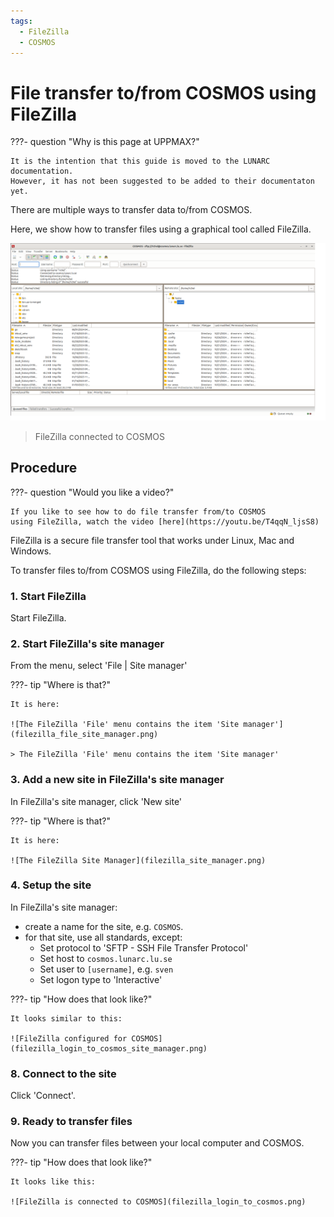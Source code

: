 ```yaml
---
tags:
  - FileZilla
  - COSMOS
---
```


# File transfer to/from COSMOS using FileZilla

???- question "Why is this page at UPPMAX?"

    It is the intention that this guide is moved to the LUNARC documentation.
    However, it has not been suggested to be added to their documentaton
    yet.

There are multiple ways to transfer data to/from COSMOS.

Here, we show how to transfer files using a graphical tool called FileZilla.

![FileZilla connected to COSMOS](filezilla_login_to_cosmos.png)

> FileZilla connected to COSMOS

## Procedure

???- question "Would you like a video?"

    If you like to see how to do file transfer from/to COSMOS
    using FileZilla, watch the video [here](https://youtu.be/T4qqN_ljsS8)

FileZilla is a secure file transfer tool that works under Linux, Mac and Windows.

To transfer files to/from COSMOS using FileZilla, do
the following steps:

### 1. Start FileZilla

Start FileZilla.

### 2. Start FileZilla's site manager

From the menu, select 'File | Site manager'

???- tip "Where is that?"

    It is here:

    ![The FileZilla 'File' menu contains the item 'Site manager'](filezilla_file_site_manager.png)

    > The FileZilla 'File' menu contains the item 'Site manager'

### 3. Add a new site in FileZilla's site manager

In FileZilla's site manager, click 'New site'

???- tip "Where is that?"

    It is here:

    ![The FileZilla Site Manager](filezilla_site_manager.png)

### 4. Setup the site

In FileZilla's site manager:

- create a name for the site, e.g. `COSMOS`.
- for that site, use all standards, except:
    - Set protocol to 'SFTP - SSH File Transfer Protocol'
    - Set host to `cosmos.lunarc.lu.se`
    - Set user to `[username]`, e.g. `sven`
    - Set logon type to 'Interactive'

???- tip "How does that look like?"

    It looks similar to this:

    ![FileZilla configured for COSMOS](filezilla_login_to_cosmos_site_manager.png)

### 8. Connect to the site

Click 'Connect'.

### 9. Ready to transfer files

Now you can transfer files between your local computer and COSMOS.

???- tip "How does that look like?"

    It looks like this:

    ![FileZilla is connected to COSMOS](filezilla_login_to_cosmos.png)
